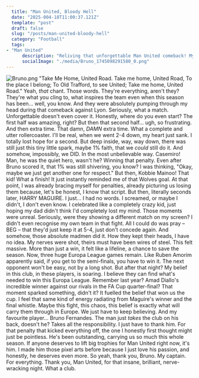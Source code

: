 ```yaml
---
  title: "Man United, Bloody Hell"
  date: "2025-004-18T11:00:37.121Z"
  template: "post"
  draft: false
  slug: "/posts/man-united-bloody-hell"
  category: "Football"
  tags:
- "Man United"
	  description: "Reliving that unforgettable Man United comeback! My personal take on the thrilling drama and the belief it's ignited in the team."
	  socialImage: "./media/Bruno_1745098291580_0.png"
---
```

![Bruno.png](/media/Bruno_1745098291580_0.png)
"Take Me Home, United Road. Take me home, United Road, To the place I belong; To Old Trafford, to see United; Take me home, United Road."
Yeah, *that* chant. Those words. They're everything, aren't they? They're what you cling to, what inspires the team even when this season has been... well, you know. And they were absolutely pumping through my head during that comeback against Lyon. Seriously, what a match. Unforgettable doesn't even cover it.
Honestly, where do you even start? The first half was amazing, right? But then that second half... ugh, so frustrating. And then extra time. That damn, *DAMN* extra time. What a complete and utter rollercoaster. I'll be real, when we went 2-4 down, my heart just sank. I totally lost hope for a second. But deep inside, way, way down, there was still just this tiny little spark, maybe 1% faith, that we *could* still do it. And somehow, impossibly, we DID. In the most unbelievable way.
Casemiro! Man, he was the quiet hero, wasn't he? Winning that penalty. Even after Bruno scored it, that 1% was still shivering, you know? I was thinking, "Okay, maybe we just get another one for respect." But then, Kobbie Mainoo! That kid! What a finish! It just instantly reminded me of that Wolves goal. At that point, I was already bracing myself for penalties, already picturing us losing them because, let's be honest, I know that script.
But then, literally seconds later, HARRY MAGUIRE. I just... I had no words. I screamed, or maybe I didn't, I don't even know. I celebrated like a completely crazy kid, just hoping my dad didn't think I'd completely lost my mind. Those moments were unreal. Seriously, were they showing a different match on my screen? I didn't even recognise my own team in that fight. All I could do was pray – BEG – that they'd just keep it at 5-4, just don't concede again. And somehow, those absolute madmen did it. How they kept their heads, I have no idea. My nerves were shot, theirs must have been wires of steel.
This felt massive. More than just a win, it felt like a lifeline, a chance to save the season. Now, three huge Europa League games remain. Like Ruben Amorim apparently said, if you get to the semi-finals, you have to win it. The next opponent won't be easy, not by a long shot. But after that night? My belief in this club, in these players, is soaring. I believe they can find what's needed to win this Europa League. Remember last year? Amad Diallo's incredible winner against our rivals in the FA Cup quarter-final? That moment sparked something, didn't it? It fuelled the belief that won us the cup. I feel that same kind of energy radiating from Maguire's winner and the final whistle. Maybe this fight, this chaos, this belief is exactly what will carry them through in Europe. We just have to keep believing.
And my favourite player... Bruno Fernandes. The man just *takes* the club on his back, doesn't he? Takes all the responsibility. I just have to thank him. For that penalty that kicked everything off, the one I honestly first thought might just be pointless. He's been outstanding, carrying us so much this whole season. If anyone deserves to lift big trophies for Man United right now, it's him. I made him those pixel arts before because I just love his passion, and honestly, he deserves even more. So yeah, thank you, Bruno. My captain. For everything.
Thank you, Man United, for that insane, brilliant, nerve-wracking night. What a club.